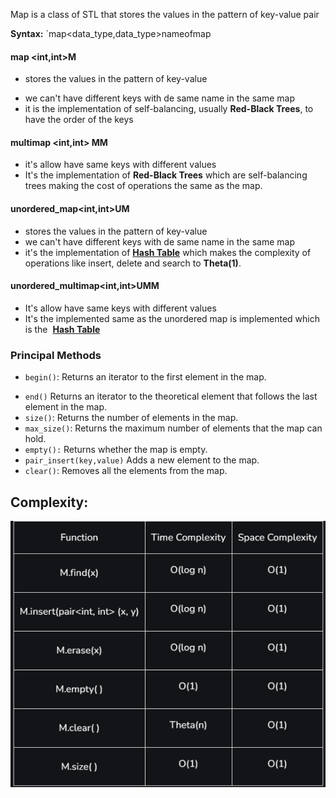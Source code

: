 
Map is a class of STL that stores the values in the pattern of key-value pair

**Syntax:**
`map<data_type,data_type>nameofmap
#### map <int,int>M
+ stores the values in the pattern of key-value
- we can't have different keys with de same name in the same map
- it is the implementation of self-balancing, usually **Red-Black Trees**, to have the order of the keys
#### multimap <int,int> MM
- it's allow have same keys with different values 
- It's the implementation of **Red-Black Trees** which are self-balancing trees making the cost of operations the same as the map.
#### unordered_map<int,int>UM
- stores the values in the pattern of key-value
- we can't have different keys with de same name in the same map
- it's the implementation of [**Hash Table**](https://www.geeksforgeeks.org/hashing-data-structure/) which makes  the complexity of operations like insert, delete and search to **Theta(1)**.
#### unordered_multimap<int,int>UMM
- It's allow have same keys with different values 
- It's the implemented same as the unordered map is implemented which is the  [**Hash Table**](https://www.geeksforgeeks.org/hashing-data-structure/)

### Principal Methods

+ `begin()`: Returns an iterator to the first element in the map.
- `end()` Returns an iterator to the theoretical element that follows the last element in the map.
- `size()`: Returns the number of elements in the map.
- `max_size()`: Returns the maximum number of elements that the map can hold.
- `empty():` Returns whether the map is empty.
- `pair_insert(key,value)` Adds a new element to the map.
- `clear()`: Removes all the elements from the map.

## Complexity:
![image](../../../images/mapComplexity.png)